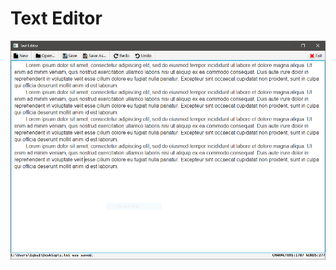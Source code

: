 # Text Editor

![Text Editor](https://github.com/iqbal-singh/TextEditor/blob/master/screenshots/screenshot.PNG "Text Editor")
